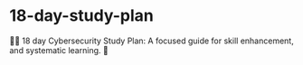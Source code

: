 # 18-day-study-plan
🔐📘 18 day Cybersecurity Study Plan: A focused guide for skill enhancement, and systematic learning. 🚀
